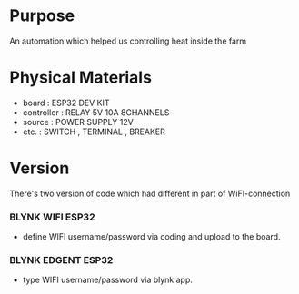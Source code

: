 # Purpose
An automation which helped us controlling heat inside the farm

# Physical Materials
- board : ESP32 DEV KIT
- controller : RELAY 5V 10A 8CHANNELS
- source : POWER SUPPLY 12V
- etc. : SWITCH , TERMINAL , BREAKER

# Version
There's two version of code which had different in part of WiFI-connection
### BLYNK WIFI ESP32
- define WIFI username/password via coding and upload to the board.
### BLYNK EDGENT ESP32
- type WIFI username/password via blynk app.

